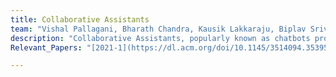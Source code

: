 ```yaml
---
title: Collaborative Assistants
team: "Vishal Pallagani, Bharath Chandra, Kausik Lakkaraju, Biplav Srivastava"  
description: "Collaborative Assistants, popularly known as chatbots provide an easy interface for users to obtain answers for their queries. At AI4Society, we build collaborative assistants for various applications such as information retrieval, answer election based questions, help learn puzzle solving through a series of conversations, and obtain information regarding sensor data. [More Details](https://sites.google.com/site/biplavsrivastava/research-1/dialog)"  
Relevant_Papers: "[2021-1](https://dl.acm.org/doi/10.1145/3514094.3539556)"  

---
```



